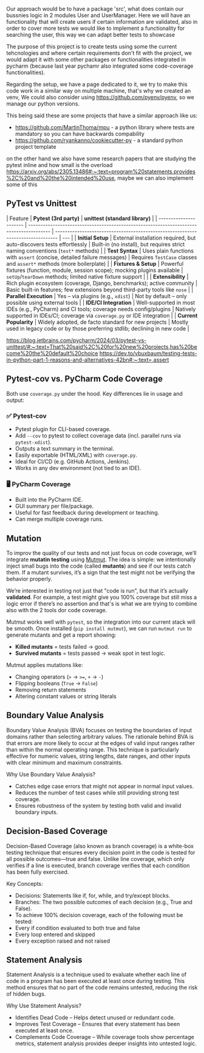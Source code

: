 Our approach would be to have a package 'src', what does contain our bussnies logic in 2 modules User and UserManager. Here we will have an functionality that will create users if certain information are validated, also in order to cover more tests we would like to implement a functionality for searching the user, this way we can adapt better tests to showcase

The purpose of this project is to create tests using some the current tehcnologies and where certain requirements don't fit with the project, we would adapt it with some other packages or functionalities integrated in pycharm (because last year pychamr also integrated some code-coverage functionalities).

Regarding the setup, we have a page dedicated to it, we try to make this code work in a similar way on multiple machine, that's why we created an venv, We could also consider using <https://github.com/pyenv/pyenv>, so we manage our python versions.

This being said these are some projects that have a similar approach like us:

- <https://github.com/MartinThoma/mpu> - a python library where tests are mandatory so you can have backwards compability
- <https://github.com/ryankanno/cookiecutter-py> - a standard python project template

on the other hand we also have some research papers that are studying the pytest inline and how small is the overload <https://arxiv.org/abs/2305.13486#:~:text=program%20statements,provides%2C%20and%20the%20intended%20use>, maybe we can also implement some of this

## PyTest vs Unittest

| Feature                | **Pytest (3rd party)**                                                                  | **unittest (standard library)**                                                 |
| ---------------------- | --------------------------------------------------------------------------------------- | ------------------------------------------------------------------------------- | --- |
| **Initial Setup**      | External installation required, but auto-discovers tests effortlessly                   | Built-in (no install), but requires strict naming conventions (`test*` methods) |
| **Test Syntax**        | Uses plain functions with `assert` (concise, detailed failure messages)                 | Requires `TestCase` classes and `assert*` methods (more boilerplate)            |
| **Fixtures & Setup**   | Powerful fixtures (function, module, session scope); mocking plugins available          | `setUp`/`tearDown` methods; limited native fixture support                      |     |
| **Extensibility**      | Rich plugin ecosystem (coverage, Django, benchmarks); active community                  | Basic built-in features; few extensions beyond third-party tools like `nose`    |
| **Parallel Execution** | Yes – via plugins (e.g., `xdist`)                                                       | Not by default – only possible using external tools                             |
| **IDE/CI Integration** | Well-supported in most IDEs (e.g., PyCharm) and CI tools; coverage needs config/plugins | Natively supported in IDEs/CI; coverage via `coverage.py` or IDE integration    |
| **Current Popularity** | Widely adopted, de facto standard for new projects                                      | Mostly used in legacy code or by those preferring stdlib; declining in new code |

<https://blog.jetbrains.com/pycharm/2024/03/pytest-vs-unittest/#:~:text=That%20said%2C%20for%20new%20projects,has%20become%20the%20default%20choice>
<https://dev.to/vbuxbaum/testing-tests-in-python-part-1-reasons-and-alternatives-42bn#:~:text=,assert>

## Pytest-cov vs. PyCharm Code Coverage

Both use `coverage.py` under the hood. Key differences lie in usage and output:

### ✅ Pytest-cov

- Pytest plugin for CLI-based coverage.
- Add `--cov` to pytest to collect coverage data (incl. parallel runs via `pytest-xdist`).
- Outputs a text summary in the terminal.
- Easily exportable (HTML/XML) with `coverage.py`.
- Ideal for CI/CD (e.g. GitHub Actions, Jenkins).
- Works in any dev environment (not tied to an IDE).

### 🖥️ PyCharm Coverage

- Built into the PyCharm IDE.
- GUI summary per file/package.
- Useful for fast feedback during development or teaching.
- Can merge multiple coverage runs.

## Mutation

To improv the quality of our tests and not just focus on code coverage, we’ll integrate **mutatin testing** using [Mutmut](https://github.com/boxed/mutmut). The idea is simple: we intentionally inject small bugs into the code (called **mutants**) and see if our tests catch them. If a mutant survives, it’s a sign that the test might not be verifying the behavior properly.

We’re interested in testing not just that "code is run", but that it’s actually **validated**. For example, a test might give you 100% coverage but still miss a logic error if there’s no assertion and that's is what we are trying to combine also with the 2 tools dor code coverage.

Mutmut works well with `pytest`, so the integration into our current stack will be smooth. Once installed (`pip install mutmut`), we can run `mutmut run` to generate mutants and get a report showing:

- **Killed mutants** = tests failed → good.
- **Survived mutants** = tests passed → weak spot in test logic.

Mutmut applies mutations like:

- Changing operators (`>` → `>=`, `+` → `-`)
- Flipping booleans (`True` → `False`)
- Removing return statements
- Altering constant values or string literals

## Boundary Value Analysis

Boundary Value Analysis (BVA) focuses on testing the boundaries of input domains rather than selecting arbitrary values. The rationale behind BVA is that errors are more likely to occur at the edges of valid input ranges rather than within the normal operating range. This technique is particularly effective for numeric values, string lengths, date ranges, and other inputs with clear minimum and maximum constraints.

Why Use Boundary Value Analysis?

- Catches edge case errors that might not appear in normal input values.
- Reduces the number of test cases while still providing strong test coverage.
- Ensures robustness of the system by testing both valid and invalid boundary inputs.

## Decision-Based Coverage

Decision-Based Coverage (also known as branch coverage) is a white-box testing technique that ensures every decision point in the code is tested for all possible outcomes—true and false. Unlike line coverage, which only verifies if a line is executed, branch coverage verifies that each condition has been fully exercised.

Key Concepts:

- Decisions: Statements like if, for, while, and try/except blocks.
- Branches: The two possible outcomes of each decision (e.g., True and False).
- To achieve 100% decision coverage, each of the following must be tested:
- Every if condition evaluated to both true and false
- Every loop entered and skipped
- Every exception raised and not raised

## Statement Analysis

Statement Analysis is a technique used to evaluate whether each line of code in a program has been executed at least once during testing. This method ensures that no part of the code remains untested, reducing the risk of hidden bugs.

Why Use Statement Analysis?

- Identifies Dead Code – Helps detect unused or redundant code.
- Improves Test Coverage – Ensures that every statement has been executed at least once.
- Complements Code Coverage – While coverage tools show percentage metrics, statement analysis provides deeper insights into untested logic.
